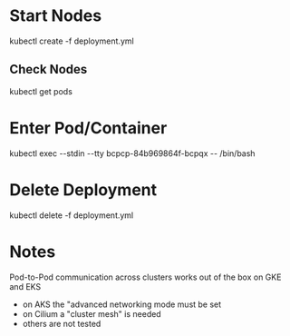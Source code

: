 # Start Nodes
kubectl create -f deployment.yml 

## Check Nodes
kubectl get pods

# Enter Pod/Container
kubectl exec --stdin --tty bcpcp-84b969864f-bcpqx -- /bin/bash

# Delete Deployment
kubectl delete -f deployment.yml 


# Notes
Pod-to-Pod communication across clusters works out of the box on GKE and EKS
- on AKS the "advanced networking mode must be set
- on Cilium a "cluster mesh" is needed
- others are not tested